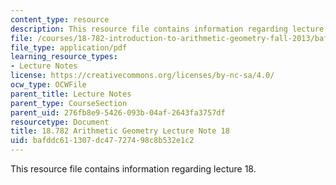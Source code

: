```yaml
---
content_type: resource
description: This resource file contains information regarding lecture 18.
file: /courses/18-782-introduction-to-arithmetic-geometry-fall-2013/bafddc611307dc47727498c8b532e1c2_MIT18_782F13_lec18.pdf
file_type: application/pdf
learning_resource_types:
- Lecture Notes
license: https://creativecommons.org/licenses/by-nc-sa/4.0/
ocw_type: OCWFile
parent_title: Lecture Notes
parent_type: CourseSection
parent_uid: 276fb8e9-5426-093b-04af-2643fa3757df
resourcetype: Document
title: 18.782 Arithmetic Geometry Lecture Note 18
uid: bafddc61-1307-dc47-7274-98c8b532e1c2
---
```

This resource file contains information regarding lecture 18.